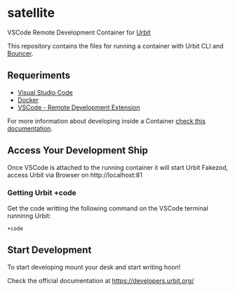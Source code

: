 # satellite
VSCode Remote Development Container for [Urbit](urbit.org/)

This repository contains the files for running a container with Urbit CLI and [Bouncer](https://github.com/tloncorp/bouncer).

## Requeriments

- [Visual Studio Code](https://code.visualstudio.com/)
- [Docker](https://www.docker.com/)
- [VSCode - Remote Development Extension](https://marketplace.visualstudio.com/items?itemName=ms-vscode-remote.vscode-remote-extensionpack)

For more information about developing inside a Container [check this documentation](https://code.visualstudio.com/docs/remote/containers).

## Access Your Development Ship
Once VSCode is attached to the running container it will start Urbit Fakezod, access Urbit via Browser on http://localhost:81


### Getting Urbit +code

Get the code writting the following command on the VSCode terminal runninng Urbit:
```
+code
```

## Start Development

To start developing mount your desk and start writing hoon!

Check the official documentation at https://developers.urbit.org/